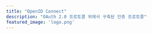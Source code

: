 ```yaml
---
title: "OpenID Connect"
description: "OAuth 2.0 프로토콜 위에서 구축된 인증 프로토콜"
featured_image: 'logo.png'
---
```

